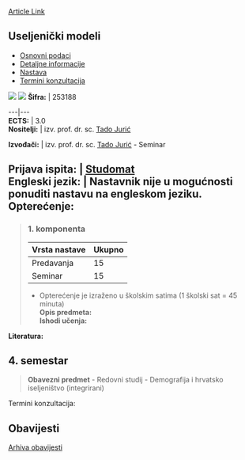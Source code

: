 [Article Link](https://www.fhs.hr/predmet/usemod)

## Useljenički modeli
  * [Osnovni podaci](https://www.fhs.hr/predmet/usemod#v1id-523836_951346_1_0 "Osnovni podaci")
  * [Detaljne informacije](https://www.fhs.hr/predmet/usemod#v1id-523836_951346_1_1 "Detaljne informacije")
  * [Nastava](https://www.fhs.hr/predmet/usemod#v1id-523836_951346_1_2 "Nastava")
  * [Termini konzultacija](https://www.fhs.hr/predmet/usemod#v1id-523836_951346_1_3 "Termini konzultacija")


[![](https://www.fhs.hr/img/flags/gif/hr.gif)](https://www.fhs.hr/predmet/usemod) [![](https://www.fhs.hr/img/flags/gif/gb.gif)](https://www.fhs.hr/en/course/immmod)
**Šifra:** |  253188  
  
---|---  
**ECTS:** |  3.0   
**Nositelji:** |  izv. prof. dr. sc. [Tado Jurić](https://www.fhs.hr/djelatnik/tado.juric)   
  
**Izvođači:** |  izv. prof. dr. sc. [Tado Jurić](https://www.fhs.hr/djelatnik/tado.juric) - Seminar  
  
**Prijava ispita:** |  [Studomat](http://www.isvu.hr/studomat)  
**Engleski jezik:** |  Nastavnik nije u mogućnosti ponuditi nastavu na engleskom jeziku.   
**Opterećenje:**  
---  
> ### 1. komponenta
> | Vrsta nastave | Ukupno  
> ---|---  
> Predavanja | 15  
> Seminar | 15  
> * Opterećenje je izraženo u školskim satima (1 školski sat = 45 minuta)   
**Opis predmeta:**  
> **Ishodi učenja:**  

  
**Literatura:**  

  
**4. semestar**  
---  
> **Obavezni predmet** - Redovni studij - Demografija i hrvatsko iseljeništvo (integrirani)  
>   
Termini konzultacija: 


## Obavijesti
[Arhiva obavijesti](https://www.fhs.hr/predmet/usemod?@=21kz2#news_122757 "Arhiva obavijesti")

